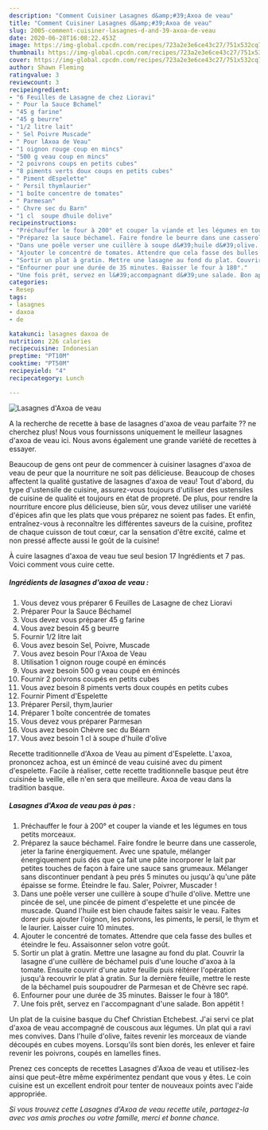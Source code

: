 ```yaml
---
description: "Comment Cuisiner Lasagnes d&amp;#39;Axoa de veau"
title: "Comment Cuisiner Lasagnes d&amp;#39;Axoa de veau"
slug: 2005-comment-cuisiner-lasagnes-d-and-39-axoa-de-veau
date: 2020-06-28T16:08:22.453Z
image: https://img-global.cpcdn.com/recipes/723a2e3e6ce43c27/751x532cq70/lasagnes-daxoa-de-veau-photo-principale-de-la-recette.jpg
thumbnail: https://img-global.cpcdn.com/recipes/723a2e3e6ce43c27/751x532cq70/lasagnes-daxoa-de-veau-photo-principale-de-la-recette.jpg
cover: https://img-global.cpcdn.com/recipes/723a2e3e6ce43c27/751x532cq70/lasagnes-daxoa-de-veau-photo-principale-de-la-recette.jpg
author: Shawn Fleming
ratingvalue: 3
reviewcount: 3
recipeingredient:
- "6 Feuilles de Lasagne de chez Lioravi"
- " Pour la Sauce Bchamel"
- "45 g farine"
- "45 g beurre"
- "1/2 litre lait"
- " Sel Poivre Muscade"
- " Pour lAxoa de Veau"
- "1 oignon rouge coup en mincs"
- "500 g veau coup en mincs"
- "2 poivrons coups en petits cubes"
- "8 piments verts doux coups en petits cubes"
- " Piment dEspelette"
- " Persil thymlaurier"
- "1 boîte concentre de tomates"
- " Parmesan"
- " Chvre sec du Barn"
- "1 cl  soupe dhuile dolive"
recipeinstructions:
- "Préchauffer le four à 200° et couper la viande et les légumes en tous petits morceaux."
- "Préparez la sauce béchamel. Faire fondre le beurre dans une casserole, jeter la farine énergiquement. Avec une spatule, mélanger énergiquement puis dés que ça fait une pâte incorporer le lait par petites touches de façon à faire une sauce sans grumeaux. Mélanger sans discontinuer pendant à peu prés 5 minutes ou jusqu&#39;à qu&#39;une pâte épaisse se forme. Éteindre le fau. Saler, Poivrer, Muscader !"
- "Dans une poêle verser une cuillère à soupe d&#39;huile d&#39;olive. Mettre une pincée de sel, une pincée de piment d&#39;espelette et une pincée de muscade. Quand l&#39;huile est bien chaude faites saisir le veau. Faites dorer puis ajouter l&#39;oignon, les poivrons, les piments, le persil, le thym et le laurier. Laisser cuire 10 minutes."
- "Ajouter le concentré de tomates. Attendre que cela fasse des bulles et éteindre le feu. Assaisonner selon votre goût."
- "Sortir un plat à gratin. Mettre une lasagne au fond du plat. Couvrir la lasagne d&#39;une cuillère de béchamel puis d&#39;une louche d&#39;axoa à la tomate. Ensuite couvrir d&#39;une autre feuille puis réitérer l&#39;opération jusqu&#39;à recouvrir le plat à gratin. Sur la dernière feuille, mettre le reste de la béchamel puis soupoudrer de Parmesan et de Chèvre sec rapé."
- "Enfourner pour une durée de 35 minutes. Baisser le four à 180°."
- "Une fois prêt, servez en l&#39;accompagnant d&#39;une salade. Bon appétit !"
categories:
- Resep
tags:
- lasagnes
- daxoa
- de

katakunci: lasagnes daxoa de 
nutrition: 226 calories
recipecuisine: Indonesian
preptime: "PT10M"
cooktime: "PT50M"
recipeyield: "4"
recipecategory: Lunch

---
```



![Lasagnes d&#39;Axoa de veau](https://img-global.cpcdn.com/recipes/723a2e3e6ce43c27/751x532cq70/lasagnes-daxoa-de-veau-photo-principale-de-la-recette.jpg)

A la recherche de recette à base de lasagnes d&#39;axoa de veau parfaite ?? ne cherchez plus! Nous vous fournissons uniquement le meilleur lasagnes d&#39;axoa de veau ici. Nous avons également une grande variété de recettes à essayer.

Beaucoup de gens ont peur de commencer à cuisiner lasagnes d&#39;axoa de veau de peur que la nourriture ne soit pas délicieuse. Beaucoup de choses affectent la qualité gustative de lasagnes d&#39;axoa de veau! Tout d'abord, du type d'ustensile de cuisine, assurez-vous toujours d'utiliser des ustensiles de cuisine de qualité et toujours en état de propreté. De plus, pour rendre la nourriture encore plus délicieuse, bien sûr, vous devez utiliser une variété d'épices afin que les plats que vous préparez ne soient pas fades. Et enfin, entraînez-vous à reconnaître les différentes saveurs de la cuisine, profitez de chaque cuisson de tout cœur, car la sensation d'être excité, calme et non pressé affecte aussi le goût de la cuisine!

<!--inarticleads1-->

À cuire lasagnes d&#39;axoa de veau tue seul besion 17 Ingrédients et 7 pas. Voici comment vous cuire cette.

##### Ingrédients de lasagnes d&#39;axoa de veau :

1. Vous devez vous préparer 6 Feuilles de Lasagne de chez Lioravi
1. Préparer  Pour la Sauce Béchamel
1. Vous devez vous préparer 45 g farine
1. Vous avez besoin 45 g beurre
1. Fournir 1/2 litre lait
1. Vous avez besoin  Sel, Poivre, Muscade
1. Vous avez besoin  Pour l&#39;Axoa de Veau
1. Utilisation 1 oignon rouge coupé en émincés
1. Vous avez besoin 500 g veau coupé en émincés
1. Fournir 2 poivrons coupés en petits cubes
1. Vous avez besoin 8 piments verts doux coupés en petits cubes
1. Fournir  Piment d&#39;Espelette
1. Préparer  Persil, thym,laurier
1. Préparer 1 boîte concentrée de tomates
1. Vous devez vous préparer  Parmesan
1. Vous avez besoin  Chèvre sec du Béarn
1. Vous avez besoin 1 cl à soupe d&#39;huile d&#39;olive


Recette traditionnelle d&#39;Axoa de Veau au piment d&#39;Espelette. L&#39;axoa, prononcez achoa, est un émincé de veau cuisiné avec du piment d&#39;espelette. Facile à réaliser, cette recette traditionnelle basque peut être cuisinée la veille, elle n&#39;en sera que meilleure. Axoa de veau dans la tradition basque. 

<!--inarticleads2-->

##### Lasagnes d&#39;Axoa de veau pas à pas :

1. Préchauffer le four à 200° et couper la viande et les légumes en tous petits morceaux.
1. Préparez la sauce béchamel. Faire fondre le beurre dans une casserole, jeter la farine énergiquement. Avec une spatule, mélanger énergiquement puis dés que ça fait une pâte incorporer le lait par petites touches de façon à faire une sauce sans grumeaux. Mélanger sans discontinuer pendant à peu prés 5 minutes ou jusqu&#39;à qu&#39;une pâte épaisse se forme. Éteindre le fau. Saler, Poivrer, Muscader !
1. Dans une poêle verser une cuillère à soupe d&#39;huile d&#39;olive. Mettre une pincée de sel, une pincée de piment d&#39;espelette et une pincée de muscade. Quand l&#39;huile est bien chaude faites saisir le veau. Faites dorer puis ajouter l&#39;oignon, les poivrons, les piments, le persil, le thym et le laurier. Laisser cuire 10 minutes.
1. Ajouter le concentré de tomates. Attendre que cela fasse des bulles et éteindre le feu. Assaisonner selon votre goût.
1. Sortir un plat à gratin. Mettre une lasagne au fond du plat. Couvrir la lasagne d&#39;une cuillère de béchamel puis d&#39;une louche d&#39;axoa à la tomate. Ensuite couvrir d&#39;une autre feuille puis réitérer l&#39;opération jusqu&#39;à recouvrir le plat à gratin. Sur la dernière feuille, mettre le reste de la béchamel puis soupoudrer de Parmesan et de Chèvre sec rapé.
1. Enfourner pour une durée de 35 minutes. Baisser le four à 180°.
1. Une fois prêt, servez en l&#39;accompagnant d&#39;une salade. Bon appétit !


Un plat de la cuisine basque du Chef Christian Etchebest. J&#39;ai servi ce plat d&#39;axoa de veau accompagné de couscous aux légumes. Un plat qui a ravi mes convives. Dans l&#39;huile d&#39;olive, faites revenir les morceaux de viande découpés en cubes moyens. Lorsqu&#39;ils sont bien dorés, les enlever et faire revenir les poivrons, coupés en lamelles fines. 

<!--inarticleads1-->

<p>
Prenez ces concepts de recettes Lasagnes d&#39;Axoa de veau et utilisez-les ainsi que peut-être même expérimentez pendant que vous y êtes. Le coin cuisine est un excellent endroit pour tenter de nouveaux points avec l'aide appropriée.
</p>

<p>
<i>Si vous trouvez cette Lasagnes d&#39;Axoa de veau recette utile, partagez-la avec vos amis proches ou votre famille, merci et bonne chance.</i>
</p>
